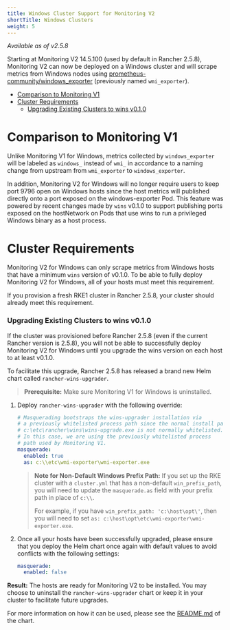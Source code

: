 ```yaml
---
title: Windows Cluster Support for Monitoring V2
shortTitle: Windows Clusters
weight: 5
---
```


_Available as of v2.5.8_

Starting at Monitoring V2 14.5.100 (used by default in Rancher 2.5.8), Monitoring V2 can now be deployed on a Windows cluster and will scrape metrics from Windows nodes using [prometheus-community/windows_exporter](https://github.com/prometheus-community/windows_exporter) (previously named `wmi_exporter`).

- [Comparison to Monitoring V1](#comparison-to-monitoring-v1)
- [Cluster Requirements](#cluster-requirements)
  - [Upgrading Existing Clusters to wins v0.1.0](#upgrading-existing-clusters-to-wins-v0-1-0)

# Comparison to Monitoring V1

Unlike Monitoring V1 for Windows, metrics collected by `windows_exporter` will be labeled as `windows_` instead of `wmi_` in accordance to a naming change from upstream from `wmi_exporter` to `windows_exporter`.

In addition, Monitoring V2 for Windows will no longer require users to keep port 9796 open on Windows hosts since the host metrics will published directly onto a port exposed on the windows-exporter Pod. This feature was powered by recent changes made by `wins` v0.1.0 to support publishing ports exposed on the hostNetwork on Pods that use wins to run a privileged Windows binary as a host process.

# Cluster Requirements

Monitoring V2 for Windows can only scrape metrics from Windows hosts that have a minimum `wins` version of v0.1.0.  To be able to fully deploy Monitoring V2 for Windows, all of your hosts must meet this requirement.

If you provision a fresh RKE1 cluster in Rancher 2.5.8, your cluster should already meet this requirement.

### Upgrading Existing Clusters to wins v0.1.0

If the cluster was provisioned before Rancher 2.5.8 (even if the current Rancher version is 2.5.8), you will not be able to successfully deploy Monitoring V2 for Windows until you upgrade the wins version on each host to at least v0.1.0.

To facilitate this upgrade, Rancher 2.5.8 has released a brand new Helm chart called `rancher-wins-upgrader`.

> **Prerequisite:** Make sure Monitoring V1 for Windows is uninstalled.

1. Deploy `rancher-wins-upgrader` with the following override:
    ```yaml
    # Masquerading bootstraps the wins-upgrader installation via
    # a previously whitelisted process path since the normal install path, 
    # c:\etc\rancher\wins\wins-upgrade.exe is not normally whitelisted. 
    # In this case, we are using the previously whitelisted process 
    # path used by Monitoring V1.
    masquerade:
      enabled: true
      as: c:\\etc\wmi-exporter\wmi-exporter.exe
    ```
    > **Note for Non-Default Windows Prefix Path:** If you set up the RKE cluster with a `cluster.yml` that has a non-default `win_prefix_path`, you will need to update the `masquerade.as` field with your prefix path in place of  `c:\\`. 
    >
    > For example, if you have `win_prefix_path: 'c:\host\opt\'`, then you will need to set `as: c:\host\opt\etc\wmi-exporter\wmi-exporter.exe`.
2. Once all your hosts have been successfully upgraded, please ensure that you deploy the Helm chart once again with default values to avoid conflicts with the following settings:
    ```yaml
    masquerade:
      enabled: false
    ```

**Result:** The hosts are ready for Monitoring V2 to be installed. You may choose to uninstall the `rancher-wins-upgrader` chart or keep it in your cluster to facilitate future upgrades.

For more information on how it can be used, please see the [README.md](https://github.com/rancher/wins/blob/master/charts/rancher-wins-upgrader/README.md) of the chart.
